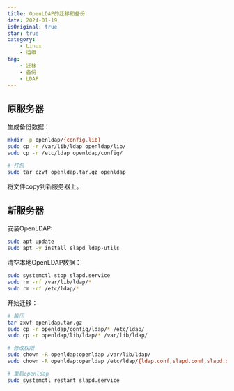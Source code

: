 ```yaml
---
title: OpenLDAP的迁移和备份
date: 2024-01-19
isOriginal: true
star: true
category:
    - Linux
    - 运维
tag: 
    - 迁移
    - 备份
    - LDAP
---
```


## 原服务器

生成备份数据：

```bash
mkdir -p openldap/{config,lib}
sudo cp -r /var/lib/ldap openldap/lib/
sudo cp -r /etc/ldap openldap/config/

# 打包
sudo tar czvf openldap.tar.gz openldap
```

将文件copy到新服务器上。

## 新服务器

安装OpenLDAP:

```bash
sudo apt update
sudo apt -y install slapd ldap-utils 
```

清空本地OpenLDAP数据：

```bash
sudo systemctl stop slapd.service
sudo rm -rf /var/lib/ldap/*
sudo rm -rf /etc/ldap/*
```

开始迁移：

```bash
# 解压
tar zxvf openldap.tar.gz
sudo cp -r openldap/config/ldap/* /etc/ldap/
sudo cp -r openldap/lib/ldap/* /var/lib/ldap/

# 修改权限
sudo chown -R openldap:openldap /var/lib/ldap/
sudo chown -R openldap:openldap /etc/ldap/{ldap.conf,slapd.conf,slapd.d}

# 重启openldap
sudo systemctl restart slapd.service
```
